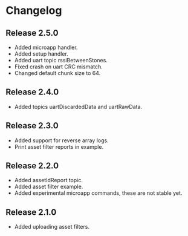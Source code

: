 # Changelog

## Release 2.5.0

- Added microapp handler.
- Added setup handler.
- Added uart topic rssiBetweenStones.
- Fixed crash on uart CRC mismatch.
- Changed default chunk size to 64.

## Release 2.4.0

- Added topics uartDiscardedData and uartRawData.

## Release 2.3.0

- Added support for reverse array logs.
- Print asset filter reports in example.

## Release 2.2.0

- Added assetIdReport topic.
- Added asset filter example.
- Added experimental microapp commands, these are not stable yet.

## Release 2.1.0

- Added uploading asset filters.
